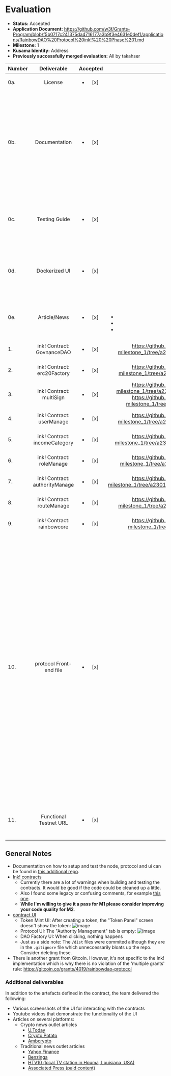 # Evaluation

- **Status:** Accepted
- **Application Document:** https://github.com/w3f/Grants-Program/blob/f5b0717c241375da4716177a3b9f3e4631e0def1/applications/RainbowDAO%20Protocol%20ink!%20%20Phase%201.md
- **Milestone:** 1
- **Kusama Identity:** Address
- **Previously successfully merged evaluation:** All by takahser

| Number |          Deliverable           |        Accepted        |                                                                                                                                                                                               Link                                                                                                                                                                                                | Evaluation Notes                                                                                                                                                                                                                                                                                                                                                                                                                                                                                                                                               |
| ------ | :----------------------------: | :--------------------: | :-----------------------------------------------------------------------------------------------------------------------------------------------------------------------------------------------------------------------------------------------------------------------------------------------------------------------------------------------------------------------------------------------: | -------------------------------------------------------------------------------------------------------------------------------------------------------------------------------------------------------------------------------------------------------------------------------------------------------------------------------------------------------------------------------------------------------------------------------------------------------------------------------------------------------------------------------------------------------------- |
| 0a.    |            License             | <ul><li>[x] </li></ul> |                                                                                                                           [License](https://github.com/RainbowcityFoundation/RainbowDAO-Protocol-Ink-milestone_1/blob/a23014890e50dad5fdb2b1e46ffef5d2aa4cd034/LICENSE)                                                                                                                           | Correct License (Apache 2.0)                                                                                                                                                                                                                                                                                                                                                                                                                                                                                                                                   |
| 0b.    |         Documentation          | <ul><li>[x] </li></ul> |                                                                                                                       [Documentation](https://github.com/RainbowcityFoundation/RainbowDAO-Protocol-Ink-milestone_1/blob/a23014890e50dad5fdb2b1e46ffef5d2aa4cd034/README.md)                                                                                                                       | <ul><li>Inline comments are present now</li><li>It would be nice, if code symbols in the README.md were formatted properly for better readability, e.g. `route_manage`</li><li>A quick intro on what the project is about would be nice</li></ul>                                                                                                                                                                                                                                                                                                              |
| 0c.    |         Testing Guide          | <ul><li>[x] </li></ul> |                                     [Dev Setup](https://github.com/RainbowcityFoundation/RainbowDAO-Protocol-Ink-docs/blob/3898c3526db94f40037909b3e141ed223f4a524d/rainbowDaoProtocolTest.md), [Running Tests](https://github.com/RainbowcityFoundation/RainbowDAO-Protocol-Ink-milestone_1/blob/a23014890e50dad5fdb2b1e46ffef5d2aa4cd034/README.md#testing)                                     | All tests pass. However, it's currently not possible to run all tests with a single command. This is not a must but it would be nice.                                                                                                                                                                                                                                                                                                                                                                                                                          |
| 0d.    |         Dockerized UI          | <ul><li>[x] </li></ul> |                                                                                                                [Dockerized UI Setup](https://github.com/RainbowcityFoundation/RainbowDAO-Protocol-Ink-UI-milestone_1/blob/c0786b2d2a6e4290fe9abd0353f419a85894dbb2/docs/docker.md)                                                                                                                | <ul><li>Docker image can be built properly.</li><li>Instructions on how to run it are present.</li></ul>                                                                                                                                                                                                                                                                                                                                                                                                                                                       |
| 0e.    |          Article/News          | <ul><li>[x] </li></ul> | <p>Medium articles</p><ul><li>[Medium Article 1](https://medium.com/rainbowcity/what-is-the-rainbowdao-protocol-d17eb866ce43)</li><li>[Medium Article 2](https://medium.com/rainbowcity/in-which-chains-will-the-rainbowdao-protocol-be-deployed-in-the-future-2d9b0380590d)</li><li>[Medium Article 3](https://medium.com/rainbowcity/what-is-the-rainbowcity-foundation-4f5ac119c29a)</li></ul> | Medium articles were published. Additionally, more articles on other platforms (see 'notes' section).                                                                                                                                                                                                                                                                                                                                                                                                                                                          |
| 1.     |   ink! Contract: GovnanceDAO   | <ul><li>[x] </li></ul> |                                                                                                                              https://github.com/RainbowcityFoundation/RainbowDAO-Protocol-Ink-milestone_1/tree/a23014890e50dad5fdb2b1e46ffef5d2aa4cd034/govnance_dao                                                                                                                              | Build works but has warnings. Tests pass.                                                                                                                                                                                                                                                                                                                                                                                                                                                                                                                      |
| 2.     |  ink! Contract: erc20Factory   | <ul><li>[x] </li></ul> |                                                                                                                             https://github.com/RainbowcityFoundation/RainbowDAO-Protocol-Ink-milestone_1/tree/a23014890e50dad5fdb2b1e46ffef5d2aa4cd034/erc20_factory                                                                                                                              | Build works but has warnings. Tests pass.                                                                                                                                                                                                                                                                                                                                                                                                                                                                                                                      |
| 3.     |    ink! Contract: multiSign    | <ul><li>[x] </li></ul> |                                                          https://github.com/RainbowcityFoundation/RainbowDAO-Protocol-Ink-milestone_1/tree/a23014890e50dad5fdb2b1e46ffef5d2aa4cd034/multisig_factory https://github.com/RainbowcityFoundation/RainbowDAO-Protocol-Ink-milestone_1/tree/a23014890e50dad5fdb2b1e46ffef5d2aa4cd034/multisig                                                          | Build works but has warnings. Tests pass.                                                                                                                                                                                                                                                                                                                                                                                                                                                                                                                      |
| 4.     |   ink! Contract: userManage    | <ul><li>[x] </li></ul> |                                                                                                                              https://github.com/RainbowcityFoundation/RainbowDAO-Protocol-Ink-milestone_1/tree/a23014890e50dad5fdb2b1e46ffef5d2aa4cd034/users_manage                                                                                                                              | Build works but has warnings. Tests pass.                                                                                                                                                                                                                                                                                                                                                                                                                                                                                                                      |
| 5.     | ink! Contract: incomeCategory  | <ul><li>[x] </li></ul> |                                                                                                                            https://github.com/RainbowcityFoundation/RainbowDAO-Protocol-Ink-milestone_1/tree/a23014890e50dad5fdb2b1e46ffef5d2aa4cd034/income_category                                                                                                                             | Build works but has warnings. Tests pass.                                                                                                                                                                                                                                                                                                                                                                                                                                                                                                                      |
| 6.     |   ink! Contract: roleManage    | <ul><li>[x] </li></ul> |                                                                                                                              https://github.com/RainbowcityFoundation/RainbowDAO-Protocol-Ink-milestone_1/tree/a23014890e50dad5fdb2b1e46ffef5d2aa4cd034/role_manage                                                                                                                               | Build works but has warnings. Tests pass.                                                                                                                                                                                                                                                                                                                                                                                                                                                                                                                      |
| 7.     | ink! Contract: authorityManage | <ul><li>[x] </li></ul> |                                                                                                                          https://github.com/RainbowcityFoundation/RainbowDAO-Protocol-Ink-milestone_1/tree/a23014890e50dad5fdb2b1e46ffef5d2aa4cd034/authority_management                                                                                                                          | Build works but has warnings. Tests pass.                                                                                                                                                                                                                                                                                                                                                                                                                                                                                                                      |
| 8.     |   ink! Contract: routeManage   | <ul><li>[x] </li></ul> |                                                                                                                              https://github.com/RainbowcityFoundation/RainbowDAO-Protocol-Ink-milestone_1/tree/a23014890e50dad5fdb2b1e46ffef5d2aa4cd034/route_manage                                                                                                                              | Build works but has warnings. Tests pass.                                                                                                                                                                                                                                                                                                                                                                                                                                                                                                                      |
| 9.     |   ink! Contract: rainbowcore   | <ul><li>[x] </li></ul> |                                                                                                                                 https://github.com/RainbowcityFoundation/RainbowDAO-Protocol-Ink-milestone_1/tree/a23014890e50dad5fdb2b1e46ffef5d2aa4cd034/kernel                                                                                                                                 | Build works but has warnings. Tests pass.                                                                                                                                                                                                                                                                                                                                                                                                                                                                                                                      |
| 10.    |    protocol Front-end file     | <ul><li>[x] </li></ul> |                                                                                                                       [Frontend Source Code](https://github.com/RainbowcityFoundation/RainbowDAO-Protocol-Ink-UI-milestone_1/tree/c0786b2d2a6e4290fe9abd0353f419a85894dbb2)                                                                                                                       | <ul><li>Code can be compiled and served to the local browser. Some of the functionaly is missing or doesn't work. I'm still going to accept it since it's not clearly defined in the contract what the UI has to implement.</li><li>App contains webpage and UI for:</li><ul><li>Token minting: works, but after creating the "Token Panel" screen doesn't show the created token</li><li>Multisign wallet (works)</li><li>Protocol management: "Authority Management" tab is empty, other than that it works</li><li>DAO factory: doesn't load</li></ul></ul> |
| 11.    |     Functional Testnet URL     | <ul><li>[x] </li></ul> |                                                                                                                                                                           [Testnet](http://www.rainbowdao.io/polkadot)                                                                                                                                                                            | Unable to test using the deployed config. However, since the local UI mostly worked I'm willing to accept this.                                                                                                                                                                                                                                                                                                                                                                                                                                                |

## General Notes

- Documentation on how to setup and test the node, protocol and ui can be found in [this additional repo](https://github.com/RainbowcityFoundation/RainbowDAO-Protocol-Ink-docs/blob/3898c3526db94f40037909b3e141ed223f4a524d/rainbowDaoProtocolTest.md).
- [Ink! contracts](https://github.com/RainbowcityFoundation/RainbowDAO-Protocol-Ink-milestone_1/tree/a23014890e50dad5fdb2b1e46ffef5d2aa4cd034)
  - Currently there are a lot of warnings when building and testing the contracts. It would be good if the code could be cleaned up a little.
  - Also I found some legacy or confusing comments, for example [this one](https://github.com/RainbowcityFoundation/RainbowDAO-Protocol-Ink-milestone_1/blob/a23014890e50dad5fdb2b1e46ffef5d2aa4cd034/govnance_dao/lib.rs#L90).
  - **While I'm willing to give it a pass for M1 please consider improving your code quality for M2**.
- [contract UI](https://github.com/RainbowcityFoundation/RainbowDAO-Protocol-Ink-UI-milestone_1/tree/c0786b2d2a6e4290fe9abd0353f419a85894dbb2)
  - Token Mint UI: After creating a token, the "Token Panel" screen doesn't show the token:
    ![image](https://user-images.githubusercontent.com/5393704/149517672-09455bfb-fb7f-4b19-a0b9-f252991f0f89.png)
  - Protocol UI: The "Authority Management" tab is empty: ![image](https://user-images.githubusercontent.com/5393704/149518041-eac84aa1-aed0-479b-af5d-a04a1569d6ac.png)
  - DAO Factory UI: When clicking, nothing happens
  - Just as a side note: The `/dist` files were commited although they are in the `.gitignore` file which unneccessarily bloats up the repo. Consider deleting these.
- There is another grant from Gitcoin. However, it's not specific to the Ink! implementation which is why there is no violation of the 'multiple grants' rule: https://gitcoin.co/grants/4019/rainbowdao-protocol

### Additional deliverables

In addition to the artefacts defined in the contract, the team delivered the following:

- Various screenshots of the UI for interacting with the contracts
- Youtube videos that demonstrate the functionality of the UI
- Articles on several platforms:
  - Crypto news outlet articles
    - [U.Today](https://u.today/press-releases/rainbowcity-foundation-announces-the-official-launch-of-dao-infrastructure-project)
    - [Crypto Potato](https://cryptopotato.com/rainbowcity-foundation-launches-rainbowdao-protocol-in-gitcoin-grant-12/)
    - [Ambcrypto](https://ambcrypto.com/rainbowcity-foundation-announces-official-launch-of-dao-infrastructure-project/)
  - Traditional news outlet articles
    - [Yahoo Finance](https://finance.yahoo.com/news/2021-dao-global-hackathon-ended-174200673.html?.tsrc=fin-srch)
    - [Benzinga](https://www.benzinga.com/pressreleases/21/12/g24775427/the-2021-dao-global-hackathon-ended-and-the-rainbowdao-team-won-three-awards)
    - [HTV10 (local TV station in Houma, Louisiana, USA)](https://www.htv10.tv/story/45537652/the-2021-dao-global-hackathon-ended-and-the-rainbowdao-team-won-three-awards)
    - [Associated Press (paid content)](https://apnews.com/press-release/kisspr/technology-philanthropy-singapore-baae13a7c821e4e7bcf0dc6c62de0b91)
